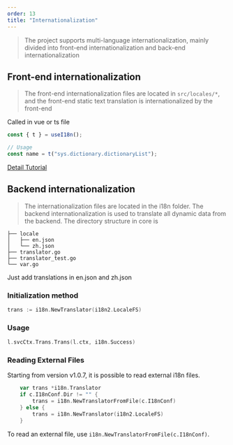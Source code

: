 ```yaml
---
order: 13
title: "Internationalization"
---
```


> The project supports multi-language internationalization, mainly divided into front-end internationalization and back-end internationalization

## Front-end internationalization

> The front-end internationalization files are located in `src/locales/*`, and the front-end static text translation is internationalized by the front-end

Called in vue or ts file

```typescript
const { t } = useI18n();

// Usage
const name = t("sys.dictionary.dictionaryList");
```

[Detail Tutorial](https://doc.vvbin.cn/dep/i18n.html)

## Backend internationalization

> The internationalization files are located in the i18n folder. The backend internationalization is used to translate all dynamic data from the backend. The directory structure in core is

```text
├── locale
│   ├── en.json
│   └── zh.json
├── translator.go
├── translator_test.go
└── var.go

```

Just add translations in en.json and zh.json

### Initialization method

```go
trans := i18n.NewTranslator(i18n2.LocaleFS)
```

### Usage

```go
l.svcCtx.Trans.Trans(l.ctx, i18n.Success)
```

### Reading External Files

Starting from version v1.0.7, it is possible to read external i18n files.

```go
    var trans *i18n.Translator
	if c.I18nConf.Dir != "" {
		trans = i18n.NewTranslatorFromFile(c.I18nConf)
	} else {
		trans = i18n.NewTranslator(i18n2.LocaleFS)
	}
```

To read an external file, use `i18n.NewTranslatorFromFile(c.I18nConf)`.
